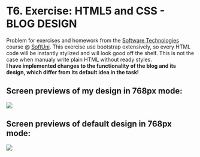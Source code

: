 # T6. Exercise: HTML5 and CSS - BLOG DESIGN

Problem for exercises and homework from the [Software Technologies](https://github.com/OgnyanDD/Software-Technologies) course @ [SoftUni](https://softuni.bg/).
This exercise use bootstrap extensively, so every HTML code will be instantly stylized and will look good off the shelf. This is not the case when manualy write plain HTML without ready styles.
<br/>
**I have implemented changes to the functionality of the blog and its design, which differ from its default idea in the task!**
<br/>
## Screen previews of my design in 768px mode:
![](../resources/MyDesign.png)
<br/>
## Screen previews of default design in 768px mode:
![](../resources/DefaultDesign.png)
